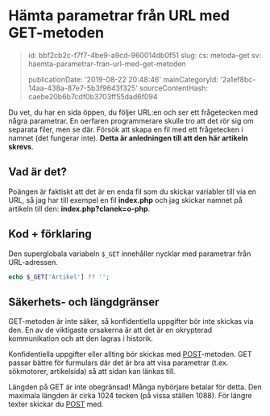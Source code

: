Hämta parametrar från URL med GET-metoden
=========================================

> id: bbf2cb2c-f7f7-4be9-a9cd-960014db0f51
> slug:
> 	cs: metoda-get
> 	sv: haemta-parametrar-fran-url-med-get-metoden
> 
> publicationDate: '2019-08-22 20:48:46'
> mainCategoryId: '2a1ef8bc-14aa-438a-87e7-5b3f9643f325'
> sourceContentHash: caebe20b6b7cdf0b3703ff55dad6f094

Du vet, du har en sida öppen, du följer URL:en och ser ett frågetecken med några parametrar. En oerfaren programmerare skulle tro att det rör sig om separata filer, men se där. Försök att skapa en fil med ett frågetecken i namnet (det fungerar inte). **Detta är anledningen till att den här artikeln skrevs**.

Vad är det?
--------------------------

Poängen är faktiskt att det är en enda fil som du skickar variabler till via en URL, så jag har till exempel en fil **index.php** och jag skickar namnet på artikeln till den: **index.php?clanek=o-php**.

Kod + förklaring
--------------------------

Den superglobala variabeln `$_GET` innehåller nycklar med parametrar från URL-adressen.

```php
echo $_GET['Artikel'] ?? '';
```

Säkerhets- och längdgränser
--------------------------

GET-metoden är inte säker, så konfidentiella uppgifter bör inte skickas via den. En av de viktigaste orsakerna är att det är en okrypterad kommunikation och att den lagras i historik.

Konfidentiella uppgifter eller allting bör skickas med <a href="/method-post">POST</a>-metoden. GET passar bättre för furmulars där det är bra att visa parametrar (t.ex. sökmotorer, artikelsida) så att sidan kan länkas till.

Längden på GET är inte obegränsad! Många nybörjare betalar för detta. Den maximala längden är cirka 1024 tecken (på vissa ställen 1088). För längre texter skickar du <a href="/method-post">POST</a> med.
